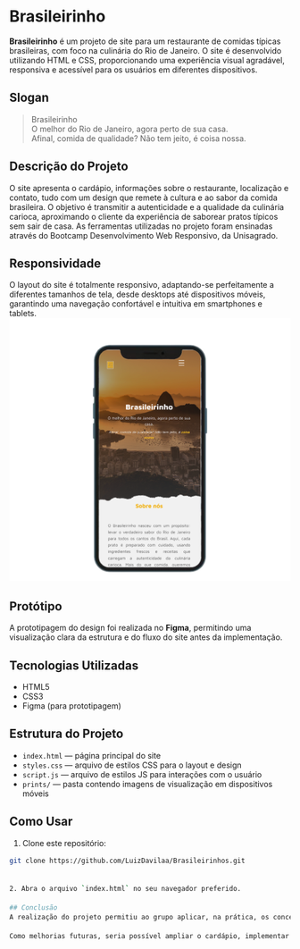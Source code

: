 # Brasileirinho

**Brasileirinho** é um projeto de site para um restaurante de comidas típicas brasileiras, com foco na culinária do Rio de Janeiro. O site é desenvolvido utilizando HTML e CSS, proporcionando uma experiência visual agradável, responsiva e acessível para os usuários em diferentes dispositivos.

## Slogan

> Brasileirinho  
> O melhor do Rio de Janeiro, agora perto de sua casa.  
> Afinal, comida de qualidade? Não tem jeito, é coisa nossa.

## Descrição do Projeto

O site apresenta o cardápio, informações sobre o restaurante, localização e contato, tudo com um design que remete à cultura e ao sabor da comida brasileira. O objetivo é transmitir a autenticidade e a qualidade da culinária carioca, aproximando o cliente da experiência de saborear pratos típicos sem sair de casa. As ferramentas utilizadas no projeto foram ensinadas através do Bootcamp Desenvolvimento Web Responsivo, da Unisagrado.

## Responsividade

O layout do site é totalmente responsivo, adaptando-se perfeitamente a diferentes tamanhos de tela, desde desktops até dispositivos móveis, garantindo uma navegação confortável e intuitiva em smartphones e tablets. ![Print 1 - Tela inicial no celular](./RESTAURANTE/Imagens/prints/print_iphone.png)


## Protótipo

A prototipagem do design foi realizada no **Figma**, permitindo uma visualização clara da estrutura e do fluxo do site antes da implementação.

## Tecnologias Utilizadas

- HTML5  
- CSS3  
- Figma (para prototipagem)

## Estrutura do Projeto

- `index.html` — página principal do site  
- `styles.css` — arquivo de estilos CSS para o layout e design  
- `script.js` — arquivo de estilos JS para interações com o usuário  
- `prints/` — pasta contendo imagens de visualização em dispositivos móveis

## Como Usar

1. Clone este repositório:  
```bash
git clone https://github.com/LuizDavilaa/Brasileirinhos.git


2. Abra o arquivo `index.html` no seu navegador preferido.

## Conclusão
A realização do projeto permitiu ao grupo aplicar, na prática, os conceitos aprendidos em sala de aula sobre desenvolvimento web básico (HTML e CSS) e prototipagem. Além do aprendizado técnico, também desenvolvemos habilidades de trabalho em equipe, divisão de tarefas e organização.

Como melhorias futuras, seria possível ampliar o cardápio, implementar funcionalidades de pedido online e tornar a página mais interativa.
